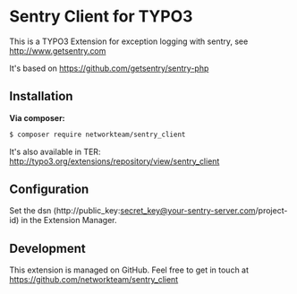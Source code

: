 Sentry Client for TYPO3
=======================

This is a TYPO3 Extension for exception logging with sentry, see http://www.getsentry.com

It's based on https://github.com/getsentry/sentry-php

Installation
------------

**Via composer:**
```bash
$ composer require networkteam/sentry_client
```

It's also available in TER: http://typo3.org/extensions/repository/view/sentry_client

Configuration
-------------
Set the dsn (http://public_key:secret_key@your-sentry-server.com/project-id) in the Extension Manager.

Development
-----------
This extension is managed on GitHub. Feel free to get in touch at
https://github.com/networkteam/sentry_client